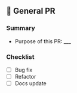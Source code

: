 ## 🔧 General PR

### Summary
- Purpose of this PR: ___

### Checklist
- [ ] Bug fix
- [ ] Refactor
- [ ] Docs update
